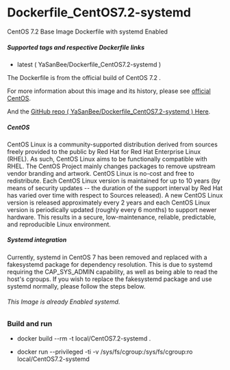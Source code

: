 # Dockerfile_CentOS7.2-systemd
CentOS 7.2 Base Image Dockerfile with systemd Enabled

##### Supported tags and respective Dockerfile links
+ latest ( YaSanBee/Dockerfile_CentOS7.2-systemd )

The Dockerfile is from the official build of CentOS 7.2 .

For more information about this image and its history, please see [official CentOS](https://hub.docker.com/_/centos/).

And the [GitHub repo ( YaSanBee/Dockerfile_CentOS7.2-systemd ) Here](https://github.com/YaSanBee/Dockerfile_CentOS7.2-systemd).

##### CentOS

CentOS Linux is a community-supported distribution derived from sources freely provided to the public by Red Hat for Red Hat Enterprise Linux (RHEL). As such, CentOS Linux aims to be functionally compatible with RHEL. The CentOS Project mainly changes packages to remove upstream vendor branding and artwork. CentOS Linux is no-cost and free to redistribute. Each CentOS Linux version is maintained for up to 10 years (by means of security updates -- the duration of the support interval by Red Hat has varied over time with respect to Sources released). A new CentOS Linux version is released approximately every 2 years and each CentOS Linux version is periodically updated (roughly every 6 months) to support newer hardware. This results in a secure, low-maintenance, reliable, predictable, and reproducible Linux environment.

##### Systemd integration

Currently, systemd in CentOS 7 has been removed and replaced with a fakesystemd package for dependency resolution. This is due to systemd requiring the CAP_SYS_ADMIN capability, as well as being able to read the host's cgroups. If you wish to replace the fakesystemd package and use systemd normally, please follow the steps below.

###### This Image is already Enabled systemd.

### Build and run

+ docker build --rm -t local/CentOS7.2-systemd .

+ docker run --privileged -ti -v /sys/fs/cgroup:/sys/fs/cgroup:ro local/CentOS7.2-systemd

